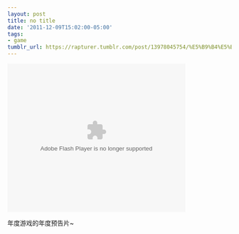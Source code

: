 ```yaml
---
layout: post
title: no title
date: '2011-12-09T15:02:00-05:00'
tags:
- game
tumblr_url: https://rapturer.tumblr.com/post/13978045754/%E5%B9%B4%E5%BA%A6%E6%B8%B8%E6%88%8F%E7%9A%84%E5%B9%B4%E5%BA%A6%E9%A2%84%E5%91%8A%E7%89%87
---
```

<embed src="http://player.youku.com/player.php/sid/XMjg0MjI3MTg0/v.swf" allowfullscreen="true" quality="high" width="400" height="333" align="middle" allowscriptaccess="always" type="application/x-shockwave-flash"></embed>  

年度游戏的年度预告片~

